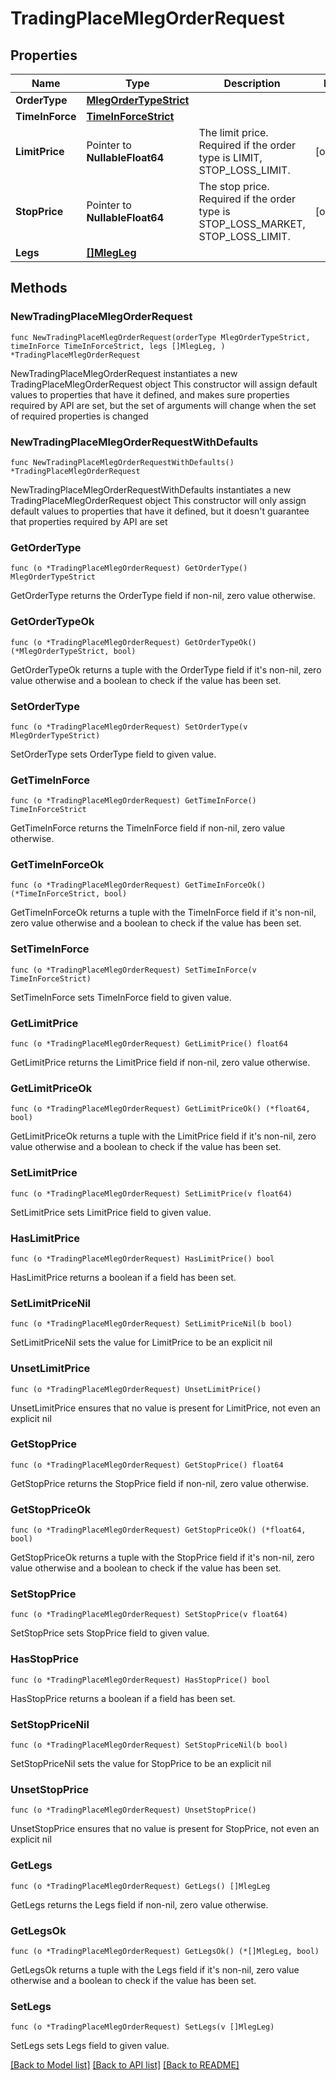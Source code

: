 # TradingPlaceMlegOrderRequest

## Properties

Name | Type | Description | Notes
------------ | ------------- | ------------- | -------------
**OrderType** | [**MlegOrderTypeStrict**](MlegOrderTypeStrict.md) |  | 
**TimeInForce** | [**TimeInForceStrict**](TimeInForceStrict.md) |  | 
**LimitPrice** | Pointer to **NullableFloat64** | The limit price. Required if the order type is LIMIT, STOP_LOSS_LIMIT. | [optional] 
**StopPrice** | Pointer to **NullableFloat64** | The stop price. Required if the order type is STOP_LOSS_MARKET, STOP_LOSS_LIMIT. | [optional] 
**Legs** | [**[]MlegLeg**](MlegLeg.md) |  | 

## Methods

### NewTradingPlaceMlegOrderRequest

`func NewTradingPlaceMlegOrderRequest(orderType MlegOrderTypeStrict, timeInForce TimeInForceStrict, legs []MlegLeg, ) *TradingPlaceMlegOrderRequest`

NewTradingPlaceMlegOrderRequest instantiates a new TradingPlaceMlegOrderRequest object
This constructor will assign default values to properties that have it defined,
and makes sure properties required by API are set, but the set of arguments
will change when the set of required properties is changed

### NewTradingPlaceMlegOrderRequestWithDefaults

`func NewTradingPlaceMlegOrderRequestWithDefaults() *TradingPlaceMlegOrderRequest`

NewTradingPlaceMlegOrderRequestWithDefaults instantiates a new TradingPlaceMlegOrderRequest object
This constructor will only assign default values to properties that have it defined,
but it doesn't guarantee that properties required by API are set

### GetOrderType

`func (o *TradingPlaceMlegOrderRequest) GetOrderType() MlegOrderTypeStrict`

GetOrderType returns the OrderType field if non-nil, zero value otherwise.

### GetOrderTypeOk

`func (o *TradingPlaceMlegOrderRequest) GetOrderTypeOk() (*MlegOrderTypeStrict, bool)`

GetOrderTypeOk returns a tuple with the OrderType field if it's non-nil, zero value otherwise
and a boolean to check if the value has been set.

### SetOrderType

`func (o *TradingPlaceMlegOrderRequest) SetOrderType(v MlegOrderTypeStrict)`

SetOrderType sets OrderType field to given value.


### GetTimeInForce

`func (o *TradingPlaceMlegOrderRequest) GetTimeInForce() TimeInForceStrict`

GetTimeInForce returns the TimeInForce field if non-nil, zero value otherwise.

### GetTimeInForceOk

`func (o *TradingPlaceMlegOrderRequest) GetTimeInForceOk() (*TimeInForceStrict, bool)`

GetTimeInForceOk returns a tuple with the TimeInForce field if it's non-nil, zero value otherwise
and a boolean to check if the value has been set.

### SetTimeInForce

`func (o *TradingPlaceMlegOrderRequest) SetTimeInForce(v TimeInForceStrict)`

SetTimeInForce sets TimeInForce field to given value.


### GetLimitPrice

`func (o *TradingPlaceMlegOrderRequest) GetLimitPrice() float64`

GetLimitPrice returns the LimitPrice field if non-nil, zero value otherwise.

### GetLimitPriceOk

`func (o *TradingPlaceMlegOrderRequest) GetLimitPriceOk() (*float64, bool)`

GetLimitPriceOk returns a tuple with the LimitPrice field if it's non-nil, zero value otherwise
and a boolean to check if the value has been set.

### SetLimitPrice

`func (o *TradingPlaceMlegOrderRequest) SetLimitPrice(v float64)`

SetLimitPrice sets LimitPrice field to given value.

### HasLimitPrice

`func (o *TradingPlaceMlegOrderRequest) HasLimitPrice() bool`

HasLimitPrice returns a boolean if a field has been set.

### SetLimitPriceNil

`func (o *TradingPlaceMlegOrderRequest) SetLimitPriceNil(b bool)`

 SetLimitPriceNil sets the value for LimitPrice to be an explicit nil

### UnsetLimitPrice
`func (o *TradingPlaceMlegOrderRequest) UnsetLimitPrice()`

UnsetLimitPrice ensures that no value is present for LimitPrice, not even an explicit nil
### GetStopPrice

`func (o *TradingPlaceMlegOrderRequest) GetStopPrice() float64`

GetStopPrice returns the StopPrice field if non-nil, zero value otherwise.

### GetStopPriceOk

`func (o *TradingPlaceMlegOrderRequest) GetStopPriceOk() (*float64, bool)`

GetStopPriceOk returns a tuple with the StopPrice field if it's non-nil, zero value otherwise
and a boolean to check if the value has been set.

### SetStopPrice

`func (o *TradingPlaceMlegOrderRequest) SetStopPrice(v float64)`

SetStopPrice sets StopPrice field to given value.

### HasStopPrice

`func (o *TradingPlaceMlegOrderRequest) HasStopPrice() bool`

HasStopPrice returns a boolean if a field has been set.

### SetStopPriceNil

`func (o *TradingPlaceMlegOrderRequest) SetStopPriceNil(b bool)`

 SetStopPriceNil sets the value for StopPrice to be an explicit nil

### UnsetStopPrice
`func (o *TradingPlaceMlegOrderRequest) UnsetStopPrice()`

UnsetStopPrice ensures that no value is present for StopPrice, not even an explicit nil
### GetLegs

`func (o *TradingPlaceMlegOrderRequest) GetLegs() []MlegLeg`

GetLegs returns the Legs field if non-nil, zero value otherwise.

### GetLegsOk

`func (o *TradingPlaceMlegOrderRequest) GetLegsOk() (*[]MlegLeg, bool)`

GetLegsOk returns a tuple with the Legs field if it's non-nil, zero value otherwise
and a boolean to check if the value has been set.

### SetLegs

`func (o *TradingPlaceMlegOrderRequest) SetLegs(v []MlegLeg)`

SetLegs sets Legs field to given value.



[[Back to Model list]](../README.md#documentation-for-models) [[Back to API list]](../README.md#documentation-for-api-endpoints) [[Back to README]](../README.md)


